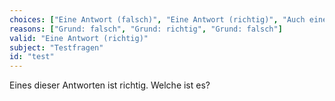 ```yaml
---
choices: ["Eine Antwort (falsch)", "Eine Antwort (richtig)", "Auch eine Antwort (falsch)"]
reasons: ["Grund: falsch", "Grund: richtig", "Grund: falsch"]
valid: "Eine Antwort (richtig)"
subject: "Testfragen"
id: "test"
---
```

Eines dieser Antworten ist richtig. Welche ist es?
